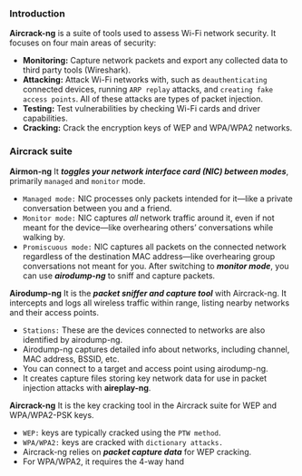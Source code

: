 ### Introduction
**Aircrack-ng** is a suite of tools used to assess Wi-Fi network security. It focuses on four main areas of security:
- **Monitoring:** Capture network packets and export any collected data to third party tools (Wireshark).
- **Attacking:** Attack Wi-Fi networks with, such as `deauthenticating` connected devices, running `ARP replay` attacks, and `creating fake access points`. All of these attacks are types of packet injection.
- **Testing:** Test vulnerabilities by checking Wi-Fi cards and driver capabilities.
- **Cracking:** Crack the encryption keys of WEP and WPA/WPA2 networks.

### Aircrack suite
**Airmon-ng**
It ***toggles your network interface card (NIC) between modes***, primarily `managed` and `monitor` mode. 
- `Managed mode:` NIC processes only packets intended for it—like a private conversation between you and a friend.
- `Monitor mode:` NIC captures _all_ network traffic around it, even if not meant for the device—like overhearing others’ conversations while walking by.
- `Promiscuous mode:` NIC captures all packets on the connected network regardless of the destination MAC address—like overhearing group conversations not meant for you.
After switching to ***monitor mode***, you can use ***airodump-ng*** to sniff and capture packets.

**Airodump-ng**
It is the ***packet sniffer and capture tool*** with Aircrack-ng. It intercepts and logs all wireless traffic within range, listing nearby networks and their access points. 
- `Stations:` These are the devices connected to networks are also identified by airodump-ng.
- Airodump-ng captures detailed info about networks, including channel, MAC address, BSSID, etc.
- You can connect to a target and access point using airodump-ng.
- It creates capture files storing key network data for use in packet injection attacks with **aireplay-ng**.

**Aircrack-ng**
It is the key cracking tool in the Aircrack suite for WEP and WPA/WPA2-PSK keys.
- `WEP:` keys are typically cracked using the `PTW method`.
- `WPA/WPA2:` keys are cracked with `dictionary attacks.`
- Aircrack-ng relies on ***packet capture data*** for WEP cracking.
- For WPA/WPA2, it requires the 4-way hand
